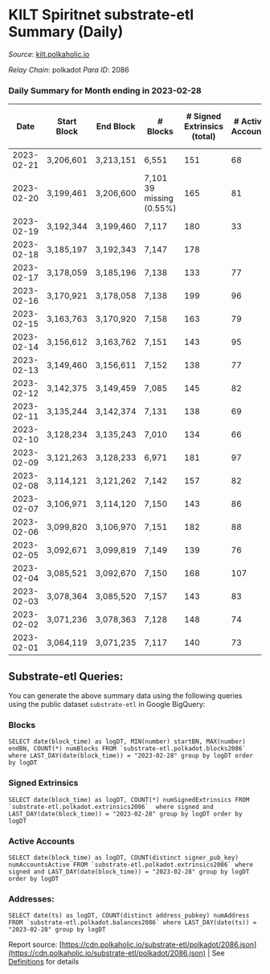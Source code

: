 # KILT Spiritnet substrate-etl Summary (Daily)

_Source_: [kilt.polkaholic.io](https://kilt.polkaholic.io)

*Relay Chain*: polkadot
*Para ID*: 2086



### Daily Summary for Month ending in 2023-02-28


| Date | Start Block | End Block | # Blocks | # Signed Extrinsics (total) | # Active Accounts | # Passive | # New | # Addresses with Balances | # Events | # Transfers | # XCM Transfers In | # XCM Transfers Out |
| ---- | ----------- | --------- | -------- | --------------------------- | ----------------- | --------- | ----- | ------------------------- | -------- | ----------- | ------------------ | ------------------- |
| 2023-02-21 | 3,206,601 | 3,213,151 | 6,551  | 151 | 68 |  |  |  | 34,055 | 47  |   |   |
| 2023-02-20 | 3,199,461 | 3,206,600 | 7,101 39 missing (0.55%) | 165 | 81 |  |  | 18,034 | 34,396 | 43  |   |   |
| 2023-02-19 | 3,192,344 | 3,199,460 | 7,117  | 180 | 33 |  |  | 18,028 | 29,996 | 65  |   |   |
| 2023-02-18 | 3,185,197 | 3,192,343 | 7,147  | 178 |  |  |  | 18,021 | 30,102 | 51  |   |   |
| 2023-02-17 | 3,178,059 | 3,185,196 | 7,138  | 133 | 77 |  |  | 18,010 | 29,721 | 54  |   |   |
| 2023-02-16 | 3,170,921 | 3,178,058 | 7,138  | 199 | 96 |  |  | 17,999 | 30,322 | 63  |   |   |
| 2023-02-15 | 3,163,763 | 3,170,920 | 7,158  | 163 | 79 |  |  | 17,997 | 30,022 | 43  |   |   |
| 2023-02-14 | 3,156,612 | 3,163,762 | 7,151  | 143 | 95 |  |  | 17,989 | 29,830 | 64  |   |   |
| 2023-02-13 | 3,149,460 | 3,156,611 | 7,152  | 138 | 77 |  |  | 17,985 | 29,825 | 36  |   |   |
| 2023-02-12 | 3,142,375 | 3,149,459 | 7,085  | 145 | 82 |  |  | 17,977 | 29,626 | 50  |   |   |
| 2023-02-11 | 3,135,244 | 3,142,374 | 7,131  | 138 | 69 |  |  | 17,970 | 29,737 | 29  |   |   |
| 2023-02-10 | 3,128,234 | 3,135,243 | 7,010  | 134 | 66 |  |  | 17,962 | 29,193 | 49  |   |   |
| 2023-02-09 | 3,121,263 | 3,128,233 | 6,971  | 181 | 97 |  |  | 17,957 | 29,444 | 43  |   |   |
| 2023-02-08 | 3,114,121 | 3,121,262 | 7,142  | 157 | 82 |  |  | 17,958 | 29,942 | 42  |   |   |
| 2023-02-07 | 3,106,971 | 3,114,120 | 7,150  | 143 | 86 |  |  | 17,953 | 29,857 | 62  |   |   |
| 2023-02-06 | 3,099,820 | 3,106,970 | 7,151  | 182 | 88 |  |  | 17,947 | 30,189 | 38  |   |   |
| 2023-02-05 | 3,092,671 | 3,099,819 | 7,149  | 139 | 76 |  |  | 17,941 | 29,831 | 43  |   |   |
| 2023-02-04 | 3,085,521 | 3,092,670 | 7,150  | 168 | 107 |  |  | 17,939 | 30,055 | 88  |   |   |
| 2023-02-03 | 3,078,364 | 3,085,520 | 7,157  | 143 | 83 |  |  | 17,932 | 29,900 | 37  |   |   |
| 2023-02-02 | 3,071,236 | 3,078,363 | 7,128  | 148 | 74 |  |  | 17,929 | 29,814 | 50  |   |   |
| 2023-02-01 | 3,064,119 | 3,071,235 | 7,117  | 140 | 73 |  |  | 17,919 | 29,711 | 45  |   |   |

## Substrate-etl Queries:
You can generate the above summary data using the following queries using the public dataset `substrate-etl` in Google BigQuery:


### Blocks
```
SELECT date(block_time) as logDT, MIN(number) startBN, MAX(number) endBN, COUNT(*) numBlocks FROM `substrate-etl.polkadot.blocks2086`  where LAST_DAY(date(block_time)) = "2023-02-28" group by logDT order by logDT
```


### Signed Extrinsics
```
SELECT date(block_time) as logDT, COUNT(*) numSignedExtrinsics FROM `substrate-etl.polkadot.extrinsics2086`  where signed and LAST_DAY(date(block_time)) = "2023-02-28" group by logDT order by logDT
```


### Active Accounts
```
SELECT date(block_time) as logDT, COUNT(distinct signer_pub_key) numAccountsActive FROM `substrate-etl.polkadot.extrinsics2086` where signed and LAST_DAY(date(block_time)) = "2023-02-28" group by logDT order by logDT
```


### Addresses:
```
SELECT date(ts) as logDT, COUNT(distinct address_pubkey) numAddress FROM `substrate-etl.polkadot.balances2086` where LAST_DAY(date(ts)) = "2023-02-28" group by logDT
```



Report source: [https://cdn.polkaholic.io/substrate-etl/polkadot/2086.json](https://cdn.polkaholic.io/substrate-etl/polkadot/2086.json) | See [Definitions](/DEFINITIONS.md) for details
